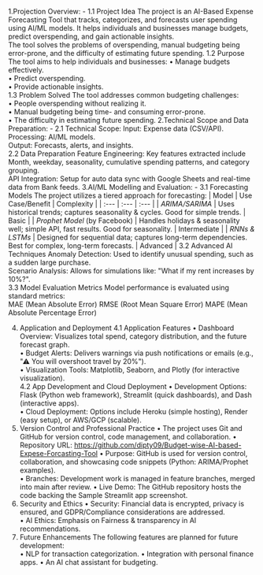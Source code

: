 1.Projection Overview: -
1.1 Project Idea
The project is an AI-Based Expense Forecasting Tool that tracks, categorizes, and forecasts user spending using AI/ML models. It helps individuals and businesses manage budgets, predict overspending, and gain actionable insights.  
The tool solves the problems of overspending, manual budgeting being error-prone, and the difficulty of estimating future spending.
1.2 Purpose
The tool aims to help individuals and businesses:
•	Manage budgets effectively.  
•	Predict overspending.  
•	Provide actionable insights.  
1.3 Problem Solved
The tool addresses common budgeting challenges:  
•	People overspending without realizing it.  
•	Manual budgeting being time- and consuming error-prone.  
•	The difficulty in estimating future spending.
2.Technical Scope and Data Preparation: -
   2.1 Technical Scope: 
         Input: Expense data (CSV/API).  
         Processing: AI/ML models.  
         Output: Forecasts, alerts, and insights.  
    2.2 Data Preparation
        Feature Engineering: Key features extracted include Month, weekday, seasonality, cumulative spending patterns, and category grouping.  
        API Integration: Setup for auto data sync with Google Sheets and real-time data from Bank feeds.
3.AI/ML Modelling and Evaluation: -
     3.1 Forecasting Models
        The project utilizes a tiered approach for forecasting:
          | Model | Use Case/Benefit | Complexity |
          | :--- | :--- | :--- |
          | *ARIMA/SARIMA* | Uses historical trends; captures seasonality & cycles. Good for simple trends. | Basic |
          | *Prophet Model* (by Facebook) | Handles holidays & seasonality well; simple API, fast results. Good for seasonality. | Intermediate |
          | *RNNs & LSTMs* | Designed for sequential data; captures long-term dependencies. Best for complex, long-term forecasts. | Advanced |
     3.2 Advanced AI Techniques
           Anomaly Detection: Used to identify unusual spending, such       as a sudden large purchase.  
           Scenario Analysis: Allows for simulations like: "What if my rent increases by 10%?".  
     3.3 Model Evaluation Metrics
            Model performance is evaluated using standard metrics:  
                MAE (Mean Absolute Error)
                RMSE (Root Mean Square Error)
               MAPE (Mean Absolute Percentage Error)

4. Application and Deployment
     4.1 Application Features
•	         Dashboard Overview: Visualizes total spend, category   distribution, and the future forecast graph.  
•	        Budget Alerts: Delivers warnings via push notifications or emails (e.g., "⚠ You will overshoot travel by 20%").  
•	       Visualization Tools: Matplotlib, Seaborn, and Plotly (for interactive visualization).  
    4.2 App Development and Cloud Deployment
•	Development Options: Flask (Python web framework), Streamlit (quick dashboards), and Dash (interactive apps).  
•	Cloud Deployment: Options include Heroku (simple hosting), Render (easy setup), or AWS/GCP (scalable).
5. Version Control and Professional Practice
•	The project uses Git and GitHub for version control, code management, and collaboration.
•	Repository URL:  https://github.com/dipty09/Budget-wise-AI-based-Expese-Forcasting-Tool
•	Purpose: GitHub is used for version control, collaboration, and showcasing code snippets (Python: ARIMA/Prophet examples).  
•	Branches: Development work is managed in feature branches, merged into main after review.
•	Live Demo: The GitHub repository hosts the code backing the Sample Streamlit app screenshot.
6. Security and Ethics
•	Security: Financial data is encrypted, privacy is ensured, and GDPR/Compliance considerations are addressed.  
•	AI Ethics: Emphasis on Fairness & transparency in AI recommendations.
7. Future Enhancements
The following features are planned for future development:  
•	NLP for transaction categorization.
•	Integration with personal finance apps.
•	An AI chat assistant for budgeting.
